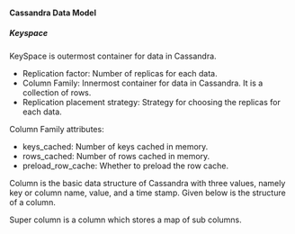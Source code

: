 #### Cassandra Data Model

##### Keyspace

KeySpace is outermost container for data in Cassandra. 

- Replication factor: Number of replicas for each data.
- Column Family: Innermost container for data in Cassandra. It is a collection of rows.
- Replication placement strategy: Strategy for choosing the replicas for each data.

Column Family attributes:


- keys_cached: Number of keys cached in memory.
- rows_cached: Number of rows cached in memory.
- preload_row_cache: Whether to preload the row cache.

Column is the basic data structure of Cassandra with three values, namely key or column name, value, and a time stamp. Given below is the structure of a column.

Super column is a column which stores a map of sub columns.